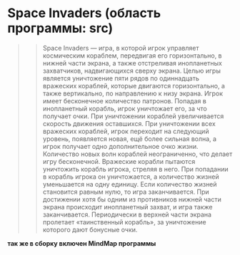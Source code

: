 ﻿Space Invaders (область программы: src)
============  
>>Space Invaders — игра, в которой игрок управляет космическим кораблем, передвигая его горизонтально, в нижней части экрана, а также отстреливая инопланетных захватчиков, надвигающихся сверху экрана. Целью игры является уничтожение пяти рядов по одиннадцать вражеских кораблей, которые двигаются горизонтально, а также вертикально, по направлению к низу экрана. Игрок имеет бесконечное количество патронов. Попадая в инопланетный корабль, игрок уничтожает его, за что получает очки. При уничтожении кораблей увеличивается скорость движения оставшихся. При уничтожении всех вражеских кораблей, игрок переходит на следующий уровень, появляется новая, ещё более сильная волна, а игрок получает одно дополнительное очко жизни. Количество новых волн кораблей неограниченно, что делает игру бесконечной. Вражеские корабли пытаются уничтожить корабль игрока, стреляя в него. При попадании в корабль игрока он уничтожается, а количество жизней уменьшается на одну единицу. Если количество жизней становится равным нулю, то игра заканчивается. При достижении хотя бы одним из противников нижней части экрана происходит инопланетный захват, и игра также заканчивается. Периодически в верхней части экрана пролетает «таинственный корабль», за уничтожение которого дают бонусные очки.

**так же в сборку включен MindMap программы**
